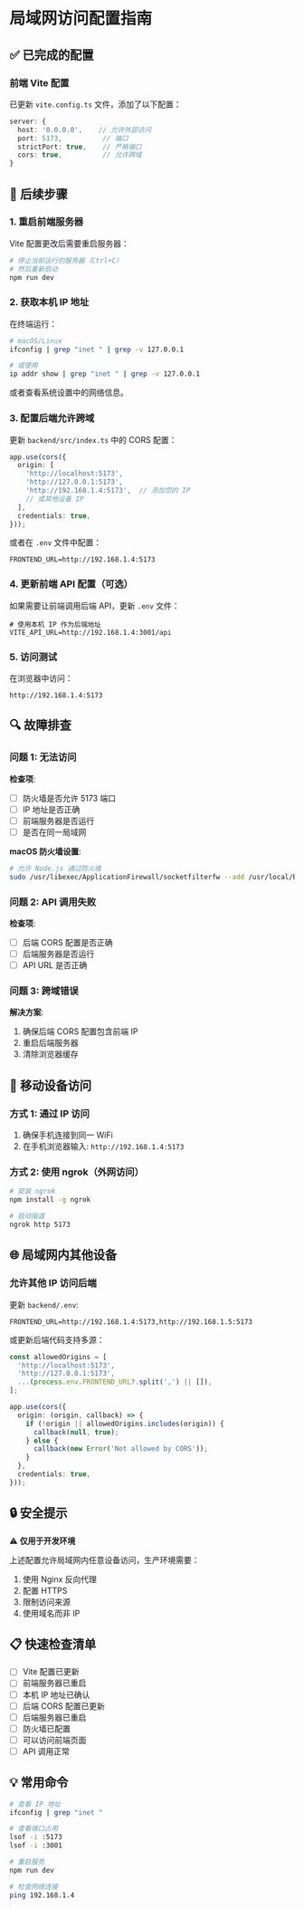 # 局域网访问配置指南

## ✅ 已完成的配置

### 前端 Vite 配置
已更新 `vite.config.ts` 文件，添加了以下配置：
```typescript
server: {
  host: '0.0.0.0',    // 允许外部访问
  port: 5173,          // 端口
  strictPort: true,    // 严格端口
  cors: true,          // 允许跨域
}
```

## 🔧 后续步骤

### 1. 重启前端服务器

Vite 配置更改后需要重启服务器：

```bash
# 停止当前运行的服务器（Ctrl+C）
# 然后重新启动
npm run dev
```

### 2. 获取本机 IP 地址

在终端运行：
```bash
# macOS/Linux
ifconfig | grep "inet " | grep -v 127.0.0.1

# 或使用
ip addr show | grep "inet " | grep -v 127.0.0.1
```

或者查看系统设置中的网络信息。

### 3. 配置后端允许跨域

更新 `backend/src/index.ts` 中的 CORS 配置：

```typescript
app.use(cors({
  origin: [
    'http://localhost:5173',
    'http://127.0.0.1:5173',
    'http://192.168.1.4:5173',  // 添加您的 IP
    // 或其他设备 IP
  ],
  credentials: true,
}));
```

或者在 `.env` 文件中配置：
```env
FRONTEND_URL=http://192.168.1.4:5173
```

### 4. 更新前端 API 配置（可选）

如果需要让前端调用后端 API，更新 `.env` 文件：

```env
# 使用本机 IP 作为后端地址
VITE_API_URL=http://192.168.1.4:3001/api
```

### 5. 访问测试

在浏览器中访问：
```
http://192.168.1.4:5173
```

## 🔍 故障排查

### 问题 1: 无法访问
**检查项**:
- [ ] 防火墙是否允许 5173 端口
- [ ] IP 地址是否正确
- [ ] 前端服务器是否运行
- [ ] 是否在同一局域网

**macOS 防火墙设置**:
```bash
# 允许 Node.js 通过防火墙
sudo /usr/libexec/ApplicationFirewall/socketfilterfw --add /usr/local/bin/node
```

### 问题 2: API 调用失败
**检查项**:
- [ ] 后端 CORS 配置是否正确
- [ ] 后端服务器是否运行
- [ ] API URL 是否正确

### 问题 3: 跨域错误
**解决方案**:
1. 确保后端 CORS 配置包含前端 IP
2. 重启后端服务器
3. 清除浏览器缓存

## 📱 移动设备访问

### 方式 1: 通过 IP 访问
1. 确保手机连接到同一 WiFi
2. 在手机浏览器输入: `http://192.168.1.4:5173`

### 方式 2: 使用 ngrok（外网访问）
```bash
# 安装 ngrok
npm install -g ngrok

# 启动隧道
ngrok http 5173
```

## 🌐 局域网内其他设备

### 允许其他 IP 访问后端

更新 `backend/.env`:
```env
FRONTEND_URL=http://192.168.1.4:5173,http://192.168.1.5:5173
```

或更新后端代码支持多源：
```typescript
const allowedOrigins = [
  'http://localhost:5173',
  'http://127.0.0.1:5173',
  ...(process.env.FRONTEND_URL?.split(',') || []),
];

app.use(cors({
  origin: (origin, callback) => {
    if (!origin || allowedOrigins.includes(origin)) {
      callback(null, true);
    } else {
      callback(new Error('Not allowed by CORS'));
    }
  },
  credentials: true,
}));
```

## 🔒 安全提示

⚠️ **仅用于开发环境**

上述配置允许局域网内任意设备访问，生产环境需要：
1. 使用 Nginx 反向代理
2. 配置 HTTPS
3. 限制访问来源
4. 使用域名而非 IP

## 📋 快速检查清单

- [ ] Vite 配置已更新
- [ ] 前端服务器已重启
- [ ] 本机 IP 地址已确认
- [ ] 后端 CORS 配置已更新
- [ ] 后端服务器已重启
- [ ] 防火墙已配置
- [ ] 可以访问前端页面
- [ ] API 调用正常

## 💡 常用命令

```bash
# 查看 IP 地址
ifconfig | grep "inet "

# 查看端口占用
lsof -i :5173
lsof -i :3001

# 重启服务
npm run dev

# 检查网络连接
ping 192.168.1.4
```

